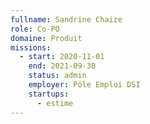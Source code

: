 ```yaml
---
fullname: Sandrine Chaize
role: Co-PO
domaine: Produit
missions:
  - start: 2020-11-01
    end: 2021-09-30
    status: admin
    employer: Pôle Emploi DSI
    startups:
      - estime
---
```

